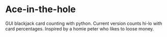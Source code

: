 # Ace-in-the-hole
GUI blackjack card counting with python. Current version counts hi-lo with card percentages. Inspired by a homie peter who likes to loose money.
